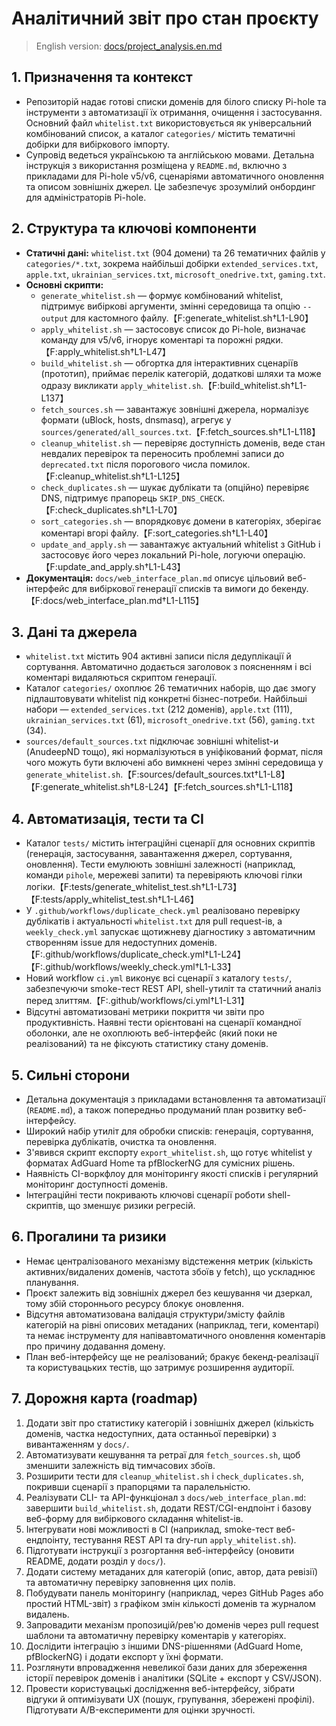 # Аналітичний звіт про стан проєкту

> English version: [docs/project_analysis.en.md](project_analysis.en.md)

## 1. Призначення та контекст
- Репозиторій надає готові списки доменів для білого списку Pi-hole та інструменти з автоматизації їх отримання, очищення і застосування. Основний файл `whitelist.txt` використовується як універсальний комбінований список, а каталог `categories/` містить тематичні добірки для вибіркового імпорту.
- Супровід ведеться українською та англійською мовами. Детальна інструкція з використання розміщена у `README.md`, включно з прикладами для Pi-hole v5/v6, сценаріями автоматичного оновлення та описом зовнішніх джерел. Це забезпечує зрозумілий онбординг для адміністраторів Pi-hole.

## 2. Структура та ключові компоненти
- **Статичні дані:** `whitelist.txt` (904 домени) та 26 тематичних файлів у `categories/*.txt`, зокрема найбільші добірки `extended_services.txt`, `apple.txt`, `ukrainian_services.txt`, `microsoft_onedrive.txt`, `gaming.txt`.
- **Основні скрипти:**
  - `generate_whitelist.sh` — формує комбінований whitelist, підтримує вибіркові аргументи, змінні середовища та опцію `--output` для кастомного файлу.【F:generate_whitelist.sh†L1-L90】
  - `apply_whitelist.sh` — застосовує список до Pi-hole, визначає команду для v5/v6, ігнорує коментарі та порожні рядки.【F:apply_whitelist.sh†L1-L47】
  - `build_whitelist.sh` — обгортка для інтерактивних сценаріїв (прототип), приймає перелік категорій, додаткові шляхи та може одразу викликати `apply_whitelist.sh`.【F:build_whitelist.sh†L1-L137】
  - `fetch_sources.sh` — завантажує зовнішні джерела, нормалізує формати (uBlock, hosts, dnsmasq), агрегує у `sources/generated/all_sources.txt`.【F:fetch_sources.sh†L1-L118】
  - `cleanup_whitelist.sh` — перевіряє доступність доменів, веде стан невдалих перевірок та переносить проблемні записи до `deprecated.txt` після порогового числа помилок.【F:cleanup_whitelist.sh†L1-L125】
  - `check_duplicates.sh` — шукає дублікати та (опційно) перевіряє DNS, підтримує прапорець `SKIP_DNS_CHECK`.【F:check_duplicates.sh†L1-L70】
  - `sort_categories.sh` — впорядковує домени в категоріях, зберігає коментарі вгорі файлу.【F:sort_categories.sh†L1-L40】
  - `update_and_apply.sh` — завантажує актуальний whitelist з GitHub і застосовує його через локальний Pi-hole, логуючи операцію.【F:update_and_apply.sh†L1-L43】
- **Документація:** `docs/web_interface_plan.md` описує цільовий веб-інтерфейс для вибіркової генерації списків та вимоги до бекенду.【F:docs/web_interface_plan.md†L1-L115】

## 3. Дані та джерела
- `whitelist.txt` містить 904 активні записи після дедуплікації й сортування. Автоматично додається заголовок з поясненням і всі коментарі видаляються скриптом генерації.
- Каталог `categories/` охоплює 26 тематичних наборів, що дає змогу підлаштовувати whitelist під конкретні бізнес-потреби. Найбільші набори — `extended_services.txt` (212 доменів), `apple.txt` (111), `ukrainian_services.txt` (61), `microsoft_onedrive.txt` (56), `gaming.txt` (34).
- `sources/default_sources.txt` підключає зовнішні whitelist-и (AnudeepND тощо), які нормалізуються в уніфікований формат, після чого можуть бути включені або вимкнені через змінні середовища у `generate_whitelist.sh`.【F:sources/default_sources.txt†L1-L8】【F:generate_whitelist.sh†L8-L24】【F:fetch_sources.sh†L1-L118】

## 4. Автоматизація, тести та CI
- Каталог `tests/` містить інтеграційні сценарії для основних скриптів (генерація, застосування, завантаження джерел, сортування, оновлення). Тести емулюють зовнішні залежності (наприклад, команди `pihole`, мережеві запити) та перевіряють ключові гілки логіки.【F:tests/generate_whitelist_test.sh†L1-L73】【F:tests/apply_whitelist_test.sh†L1-L46】
- У `.github/workflows/duplicate_check.yml` реалізовано перевірку дублікатів і актуальності `whitelist.txt` для pull request-ів, а `weekly_check.yml` запускає щотижневу діагностику з автоматичним створенням issue для недоступних доменів.【F:.github/workflows/duplicate_check.yml†L1-L24】【F:.github/workflows/weekly_check.yml†L1-L33】
- Новий workflow `ci.yml` виконує всі сценарії з каталогу `tests/`, забезпечуючи smoke-тест REST API, shell-утиліт та статичний аналіз перед злиттям.【F:.github/workflows/ci.yml†L1-L31】
- Відсутні автоматизовані метрики покриття чи звіти про продуктивність. Наявні тести орієнтовані на сценарії командної оболонки, але не охоплюють веб-інтерфейс (який поки не реалізований) та не фіксують статистику стану доменів.

## 5. Сильні сторони
- Детальна документація з прикладами встановлення та автоматизації (`README.md`), а також попередньо продуманий план розвитку веб-інтерфейсу.
- Широкий набір утиліт для обробки списків: генерація, сортування, перевірка дублікатів, очистка та оновлення.
- З'явився скрипт експорту `export_whitelist.sh`, що готує whitelist у форматах AdGuard Home та pfBlockerNG для сумісних рішень.
- Наявність CI-воркфлоу для моніторингу якості списків і регулярний моніторинг доступності доменів.
- Інтеграційні тести покривають ключові сценарії роботи shell-скриптів, що зменшує ризики регресій.

## 6. Прогалини та ризики
- Немає централізованого механізму відстеження метрик (кількість активних/видалених доменів, частота збоїв у fetch), що ускладнює планування.
- Проєкт залежить від зовнішніх джерел без кешування чи дзеркал, тому збій стороннього ресурсу блокує оновлення.
- Відсутня автоматизована валідація структури/змісту файлів категорій на рівні описових метаданих (наприклад, теги, коментарі) та немає інструменту для напівавтоматичного оновлення коментарів про причину додавання домену.
- План веб-інтерфейсу ще не реалізований; бракує бекенд-реалізації та користувацьких тестів, що затримує розширення аудиторії.

## 7. Дорожня карта (roadmap)
1. Додати звіт про статистику категорій і зовнішніх джерел (кількість доменів, частка недоступних, дата останньої перевірки) з вивантаженням у `docs/`.
2. Автоматизувати кешування та ретраї для `fetch_sources.sh`, щоб зменшити залежність від тимчасових збоїв.
3. Розширити тести для `cleanup_whitelist.sh` і `check_duplicates.sh`, покривши сценарії з прапорцями та паралельністю.
4. Реалізувати CLI- та API-функціонал з `docs/web_interface_plan.md`: завершити `build_whitelist.sh`, додати REST/CGI-ендпоінт і базову веб-форму для вибіркового складання whitelist-ів.
5. Інтегрувати нові можливості в CI (наприклад, smoke-тест веб-ендпоінту, тестування REST API та dry-run `apply_whitelist.sh`).
6. Підготувати інструкції з розгортання веб-інтерфейсу (оновити README, додати розділ у `docs/`).
7. Додати систему метаданих для категорій (опис, автор, дата ревізії) та автоматичну перевірку заповнення цих полів.
8. Побудувати панель моніторингу (наприклад, через GitHub Pages або простий HTML-звіт) з графіком змін кількості доменів та журналом видалень.
9. Запровадити механізм пропозицій/рев'ю доменів через pull request шаблони та автоматичну перевірку коментарів у категоріях.
10. Дослідити інтеграцію з іншими DNS-рішеннями (AdGuard Home, pfBlockerNG) і додати експорт у їхні формати.
11. Розглянути впровадження невеликої бази даних для збереження історії перевірок доменів і аналітики (SQLite + експорт у CSV/JSON).
12. Провести користувацькі дослідження веб-інтерфейсу, зібрати відгуки й оптимізувати UX (пошук, групування, збережені профілі). Підготувати A/B-експерименти для оцінки зручності.
